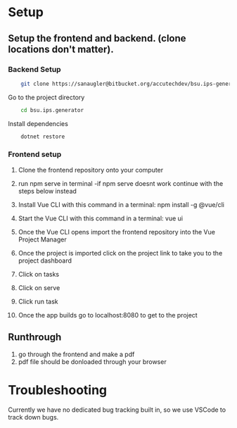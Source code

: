 # Setup

## Setup the frontend and backend. (clone locations don't matter).

### Backend Setup 
```bash
    git clone https://sanaugler@bitbucket.org/accutechdev/bsu.ips-generator.backend.git
```

Go to the project directory

```bash
    cd bsu.ips.generator
```

Install dependencies

```bash
    dotnet restore
```

### Frontend setup

1. Clone the frontend repository onto your computer
2. run npm serve in terminal
-if npm serve doesnt work continue with the steps below instead


4. Install Vue CLI with this command in a terminal: npm install -g @vue/cli
5. Start the Vue CLI with this command in a terminal: vue ui
6. Once the Vue CLI opens import the frontend repository into the Vue Project Manager
7. Once the project is imported click on the project link to take you to the project dashboard
8. Click on tasks
9. Click on serve
10. Click run task
11. Once the app builds go to localhost:8080 to get to the project

## Runthrough 
1. go through the frontend and make a pdf
1. pdf file should be donloaded through your browser

# Troubleshooting

Currently we have no dedicated bug tracking built in, so we use VSCode to track down bugs.

